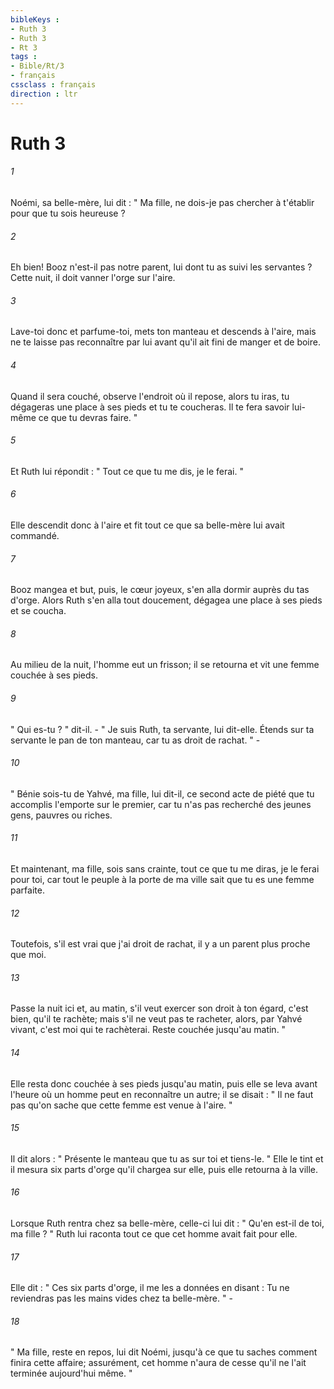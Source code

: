```yaml
---
bibleKeys : 
- Ruth 3
- Ruth 3
- Rt 3
tags : 
- Bible/Rt/3
- français
cssclass : français
direction : ltr
---
```


# Ruth 3

###### 1
Noémi, sa belle-mère, lui dit : " Ma fille, ne dois-je pas chercher à t'établir pour que tu sois heureuse ? 
###### 2
Eh bien! Booz n'est-il pas notre parent, lui dont tu as suivi les servantes ? Cette nuit, il doit vanner l'orge sur l'aire. 
###### 3
Lave-toi donc et parfume-toi, mets ton manteau et descends à l'aire, mais ne te laisse pas reconnaître par lui avant qu'il ait fini de manger et de boire. 
###### 4
Quand il sera couché, observe l'endroit où il repose, alors tu iras, tu dégageras une place à ses pieds et tu te coucheras. Il te fera savoir lui-même ce que tu devras faire. " 
###### 5
Et Ruth lui répondit : " Tout ce que tu me dis, je le ferai. " 
###### 6
Elle descendit donc à l'aire et fit tout ce que sa belle-mère lui avait commandé. 
###### 7
Booz mangea et but, puis, le cœur joyeux, s'en alla dormir auprès du tas d'orge. Alors Ruth s'en alla tout doucement, dégagea une place à ses pieds et se coucha. 
###### 8
Au milieu de la nuit, l'homme eut un frisson; il se retourna et vit une femme couchée à ses pieds. 
###### 9
" Qui es-tu ? " dit-il. - " Je suis Ruth, ta servante, lui dit-elle. Étends sur ta servante le pan de ton manteau, car tu as droit de rachat. " - 
###### 10
" Bénie sois-tu de Yahvé, ma fille, lui dit-il, ce second acte de piété que tu accomplis l'emporte sur le premier, car tu n'as pas recherché des jeunes gens, pauvres ou riches. 
###### 11
Et maintenant, ma fille, sois sans crainte, tout ce que tu me diras, je le ferai pour toi, car tout le peuple à la porte de ma ville sait que tu es une femme parfaite. 
###### 12
Toutefois, s'il est vrai que j'ai droit de rachat, il y a un parent plus proche que moi. 
###### 13
Passe la nuit ici et, au matin, s'il veut exercer son droit à ton égard, c'est bien, qu'il te rachète; mais s'il ne veut pas te racheter, alors, par Yahvé vivant, c'est moi qui te rachèterai. Reste couchée jusqu'au matin. " 
###### 14
Elle resta donc couchée à ses pieds jusqu'au matin, puis elle se leva avant l'heure où un homme peut en reconnaître un autre; il se disait : " Il ne faut pas qu'on sache que cette femme est venue à l'aire. " 
###### 15
Il dit alors : " Présente le manteau que tu as sur toi et tiens-le. " Elle le tint et il mesura six parts d'orge qu'il chargea sur elle, puis elle retourna à la ville. 
###### 16
Lorsque Ruth rentra chez sa belle-mère, celle-ci lui dit : " Qu'en est-il de toi, ma fille ? " Ruth lui raconta tout ce que cet homme avait fait pour elle. 
###### 17
Elle dit : " Ces six parts d'orge, il me les a données en disant : Tu ne reviendras pas les mains vides chez ta belle-mère. " - 
###### 18
" Ma fille, reste en repos, lui dit Noémi, jusqu'à ce que tu saches comment finira cette affaire; assurément, cet homme n'aura de cesse qu'il ne l'ait terminée aujourd'hui même. " 
